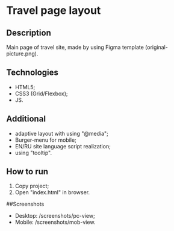 # Travel page layout

## Description
Main page of travel site, made by using Figma template (original-picture.png).

## Technologies
- HTML5;
- CSS3 (Grid/Flexbox);
- JS.

## Additional
- adaptive layout with using "@media";
- Burger-menu for mobile;
- EN/RU site language script realization;
- using "tooltip".

## How to run
1. Copy project;
2. Open "index.html" in browser.

##Screenshots
- Desktop: /screenshots/pc-view;
- Mobile: /screenshots/mob-view.
